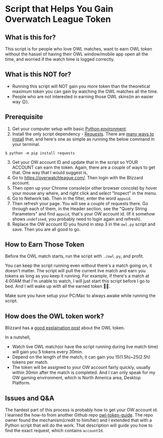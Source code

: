# Script that Helps You Gain Overwatch League Token

## What is this for?
This script is for people who love OWL matches, want to earn OWL token without the hassel of having their OWL window/mobile app open all the time, and worried if the watch time is logged correctly.

## What is this NOT for?
* Running this script will NOT gain you more token than the theoretical maximum token you can gain by watching the OWL matches all the time.
* People who are not interested in earning those OWL skins(in an easier way 😉).

## Prerequisite
1. Get your computer setup with basic [Python environment](https://www.digitalocean.com/community/tutorials/how-to-install-python-3-and-set-up-a-local-programming-environment-on-macos).
2. Install the only script dependency - [Requests](https://requests.readthedocs.io/en/master/). There are [many ways to install](https://requests.readthedocs.io/en/master/user/install/#python-m-pip-install-requests) that, and here's one as simple as running the below command in your terminal.
```
$ python -m pip install requests
```
3. Get your OW account ID and update that in the script so YOUR ACCOUNT can earn the token. Again, there are a couple of ways to get that. One way that I would suggest is,
  1. Go to https://overwatchleague.com/. Then login with the Blizzard account.
  2. Then open up your Chrome console(or other browser concole) by hover your mouse any where, and right click and select "Inspect" in the menu.
  3. Go to Network tab. Then in the filter, enter the word `appuid`.
  4. Then refresh your page. You will see a couple of requests there. Go through each of them, in the Header section, see the "Query String Parameters" and find `appuid`, that's your OW account id. (If it somehow shows `undefined`, you probably need to login again and refresh).
4. Replace the OW account ID you found in step 3 in the `owl.py` script and save. Then you are all good to go.

## How to Earn Those Token
Before the OWL match starts, run the script with `./owl.py`, and profit.

You can keep the script running even without there's a match going on, it doesn't matter. The script will pull the current live match and earn you tokens as long as you keep it running. For example, if there's a match at 4:00AM that I'm unable to watch, I will just start this script before I go to bed. And I will wake up with all the earned token 🎉🎉.

Make sure you have setup your PC/Mac to always awake while running the script.

## How does the OWL token work?
Blizzard has a [good explaination post](https://overwatchleague.com/en-us/news/23431621) about the OWL token.

In a nutshell,
* Watch live OWL match(or have the script running during live match time) will gain you 5 tokens every 30min.
* Depend on the length of the match, it can gain you 15(1.5h)~25(2.5h) tokens per match.
* The token will be assigned to your OW account fairly quickly, usually within 30min after the match is completed. And I can only speak for my OW gaming environment, which is North America area, Desktop Platform.


## Issues and Q&A
The hardest part of this process is probably how to get your OW account id. I learned the how-to from another Github repo [owl-token-guide](https://github.com/TrebuchKill/owl-token-guide). The repo owner found the mechanism(credit to him/her) and I extended that with a Python script that will do the work. That description will guide you how to find the exact request, which contains `accountId`.
